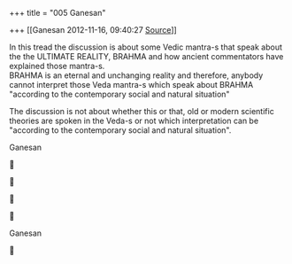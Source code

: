 +++
title = "005 Ganesan"

+++
[[Ganesan	2012-11-16, 09:40:27 [Source](https://groups.google.com/g/bvparishat/c/H7JxdoseRgY)]]



  
In this tread the discussion is about some Vedic mantra-s that speak about the the ULTIMATE REALITY, BRAHMA and how ancient commentators have explained those mantra-s.  
BRAHMA is an eternal and unchanging reality and therefore, anybody cannot interpret those Veda mantra-s which speak about BRAHMA "according to the contemporary social and natural situation"  
  
The discussion is not about whether this or that, old or modern scientific theories are spoken in the Veda-s or not which interpretation can be "according to the contemporary social and natural situation".  
  
  
Ganesan









Ganesan



